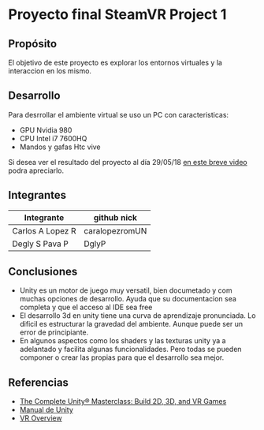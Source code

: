# Proyecto final SteamVR Project 1

## Propósito

El objetivo de este proyecto es explorar los entornos virtuales y la interaccion en los mismo.

## Desarrollo

Para desrrollar el ambiente virtual se uso un PC con caracteristicas:
 - GPU Nvidia 980
 - CPU Intel i7 7600HQ
 - Mandos y gafas Htc vive


Si desea ver el resultado del proyecto al día 29/05/18 [en este breve video](https://youtu.be/CU-DJ_1Exmk) podra apreciarlo.


## Integrantes

| Integrante | github nick |
|------------|-------------|
|Carlos A Lopez R|caralopezromUN|
|Degly S Pava P  |DglyP         |

## Conclusiones

* Unity es un motor de juego muy versatil, bien documetado y com muchas opciones de desarrollo. Ayuda que su documentacion sea completa y que el acceso al IDE sea free
* El desarrollo 3d en unity tiene una curva de aprendizaje pronunciada. Lo dificil es estructurar la gravedad del ambiente. Aunque puede ser un error de principiante.
* En algunos aspectos como los shaders y las texturas unity ya a adelantado y facilita algunas funcionalidades. Pero todas se pueden componer o crear las propias para que el desarrollo sea mejor.



## Referencias
* [The Complete Unity® Masterclass: Build 2D, 3D, and VR Games](https://www.udemy.com/share/1004v6/)
* [Manual de Unity](https://docs.unity3d.com/es/current/Manual/UnityManual.html)
* [VR Overview](https://unity3d.com/es/learn/tutorials/topics/virtual-reality/vr-overview)